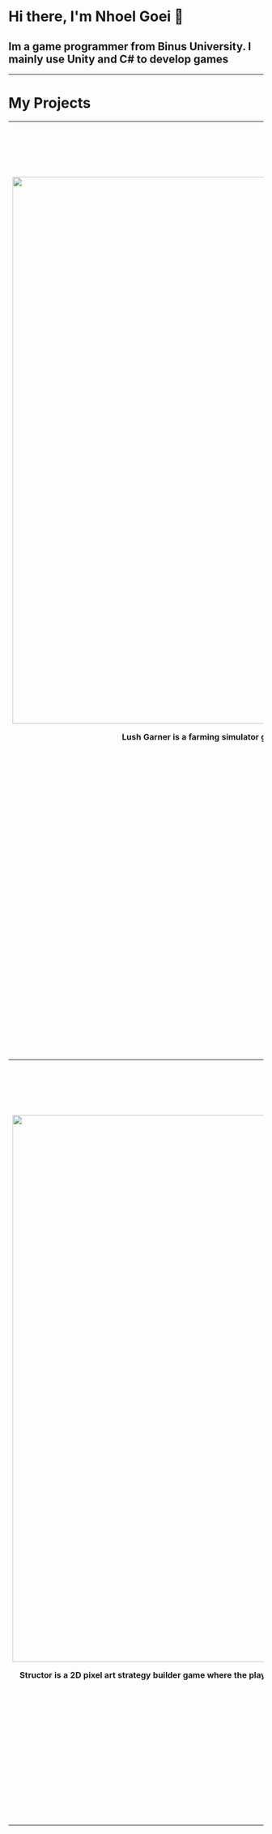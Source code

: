 # Hi there, I'm Nhoel Goei 👋
## Im a game programmer from Binus University. I mainly use Unity and C# to develop games
---
# My Projects
  <table width="100%"j>
    <tr>
      <th width="50%" height="400" valign="top"><h1>Lush Garner</h1>
        <img width="1920" height="1080" alt="title (3)" src="https://github.com/user-attachments/assets/df827e04-3791-4368-b4f2-c56f5cc209c2" />
        <p>Lush Garner is a farming simulator game where the core mechanic allows player to buy seeds from shop then farm them. It shows the hardship of farming in these days and also how to farm.</p>
        <p><a href="https://github.com/NGnolep/Lush-Garner">Go To Repository Page</a></p>
        <p><a href="">Go To Itch.io Page</a></p>
        <h2></h2>
        <p>Pieter Nathanael - Game Designer</p>
        <p>Leonardi - Game Artist</p>
        <p>Anthoni Giovanni - Game Artist</p>
        <p>Nhoel Goei (Me) - Game Programmer</p>
        <p>Bryant Chandra - Game Programmer</p>
      </th>
      <th width="50%" height="400" valign="top"><h1>SpaceBun</h1>
        <img width="2560" height="1440" alt="thumbnail" src="https://github.com/user-attachments/assets/e221df8d-931a-4163-815c-e9185e490f41" />
        <p>Help bunnies in space to cross between planets and avoid stellar object. Buy space-traffic facilities and reach certain score to unlock stories every level. See yourself the importance of traffic facilities on pedestrian crossing, while learning its uses in a cute and fun way!</p>
        <p><a href="https://github.com/Steven111105/Spacebun">Go To Repository Page</a></p>
        <p><a href="https://steven111105.itch.io/spacebun">Go To Itch.io Page</a></p>
        <h2>Submission for GEMASTIK 2024</h2>
        <p>Clarabelle Karin Wijaya - Game Artist</p>
        <p>Natania Maria Kurniawan - Game Designer</p>
        <p>Steven Wijaya (Me) - Game Programmer</p>
      </th>
    </tr>
    <tr>
      <th width="50%" height="400" valign="top"><h1>Structor</h1>
        <img width="1920" height="1080" alt="486676140-2071763e-3804-45ee-ba17-01b417498cbf" src="https://github.com/user-attachments/assets/fcb0ed33-0f21-46b0-9393-03291668775b" />
        <p>Structor is a 2D pixel art strategy builder game where the player needs to build a circuit with a set amount of cards. In the game, player are tasked to keep up with increasing quotas by buying different cards, getting upgrades, and strategizing the wire configuration that will yield the highest points.</p>
        <p><a href="https://github.com/Steven111105/Structor">Go To Repository Page</a></p>
        <p><a href="https://steven111105.itch.io/structor">Go To Itch.io Page</a></p>
        <h2>Submission for GameToday2025</h2>
        <p>Nhoel M. K. D. Goei - Game Designer</p>
        <p>Steven Wijaya (Me) - Game Programmer</p>
        <p>Leonardi - 2D Game Artist</p>
      </th>
      <th width="50%" height="400" valign="top"><h1>Magic Magistry</h1>
        <img width="1920" height="1080" alt="image" src="https://github.com/user-attachments/assets/caabe545-ba63-40e5-bacd-84b6185cdaa2" />
        <p>Magic Magistry is a spellcasting survival game. Combine different spell components to fight off the horde of enemies and survive for as long as you can</p>
        <p><a href="https://github.com/Steven111105/MagicMagistry">Go To Repository Page</a></p>
        <p><a href="https://steven111105.itch.io/magic-magistry">Go To Itch.io Page</a></p>
        <h2>Created for Game Programming Class</h2>
        <p>Steven Wijaya (Me) - Game Programmer</p>
        <p>Art and Sound assets are credited in the itch & repository page</p>
      </th>
    </tr>
  </table>
